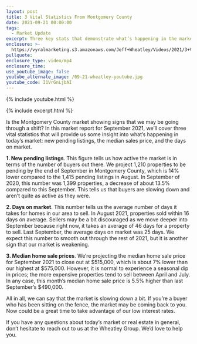 ```yaml
---
layout: post
title: 3 Vital Statistics From Montgomery County
date: 2021-09-21 00:00:00
tags:
  - Market Update
excerpt: Three key stats that demonstrate what’s happening in the market.
enclosure: >-
  https://vyralmarketing.s3.amazonaws.com/Jeff+Wheatley/Videos/2021/3+Vital+Statistics+From+Montgomery+County.mp4
pullquote:
enclosure_type: video/mp4
enclosure_time:
use_youtube_image: false
youtube_alternate_image: /09-21-wheatley-youtube.jpg
youtube_code: I1VrGnLjbAI
---
```

{% include youtube.html %}

{% include excerpt.html %}

Is the Montgomery County market showing signs that we may be going through a shift? In this market report for September 2021, we’ll cover three vital statistics that will provide us some insight into what’s happening in today’s market: new pending listings, the median sales price, and the days on market.

**1\. New pending listings**. This figure tells us how active the market is in terms of the number of buyers out there. We project 1,210 properties to be pending by the end of September in Montgomery County, which is 14% lower compared to the 1,415 pending listings in August. In September of 2020, this number was 1,399 properties, a decrease of about 13.5% compared to this September. This tells us that buyers are slowing down and aren’t quite as active as they were.

**2\. Days on market**. This number tells us the average number of days it takes for homes in our area to sell. In August 2021, properties sold within 16 days on average. Sellers may be a bit discouraged as we move deeper into September because right now, it takes an average of 46 days for a property to sell. Last September, the average days on market was 25 days. We expect this number to smooth out through the rest of 2021, but it is another sign that our market is weakening.

**3\. Median home sale prices**. We’re projecting the median home sale price for September 2021 to close out at $515,000, which is about 7% lower than our highest at $575,000. However, it is normal to experience a seasonal dip in prices; the more expensive properties tend to sell between April and July. In any case, this month’s median home sale price is 5.5% higher than last September’s $490,000.

All in all, we can say that the market is slowing down a bit. If you’re a buyer who has been sitting on the fence, the market may be coming back to you. Now could be a great time to take advantage of our low interest rates.

If you have any questions about today’s market or real estate in general, don’t hesitate to reach out to us at the Wheatley Group. We’d love to help you.

